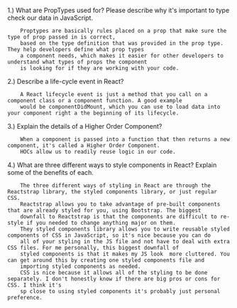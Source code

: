 1.) What are PropTypes used for? Please describe why it's important to type check our data in JavaScript.

        Proptypes are basically rules placed on a prop that make sure the type of prop passed in is correct, 
        based on the type definition that was provided in the prop type. They help developers define what prop types
        a component needs, which makes it easier for other developers to understand what types of props the component
        is looking for if they are working with your code.

2.) Describe a life-cycle event in React?

        A React lifecycle event is just a method that you call on a component class or a component function. A good example
        would be componentDidMount, which you can use to load data into your component right a the beginning of its lifecycle.

3.) Explain the details of a Higher Order Component?

        When a component is passed into a function that then returns a new component, it's called a Higher Order Component.
        HOCs allow us to readily reuse logic in our code.

4.) What are three different ways to style components in React? Explain some of the benefits of each.

        The three different ways of styling in React are through the Reactstrap library, the styled components library, or just regular CSS.
        Reactstrap allows you to take advantage of pre-built components that are already styled for you, using Bootstrap. The biggest
        downfall to Reactstrap is that the components are difficult to re-style if you needed to change anything major on them.
        They styled components library allows you to write reusable styled components of CSS in JavaScript, so it's nice because you can do
        all of your styling in the JS file and not have to deal with extra CSS files. For me personally, this biggest downfall of
        styled components is that it makes my JS look  more cluttered. You can get around this by creating one styled components file and
        importing styled components as needed.
        CSS is nice because it allows all of the styling to be done separately. I don't honestly know if there are big pros or cons for CSS. I think it's
        sp close to using styled components it's probably just personal preference. 
